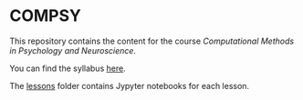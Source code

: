 # COMPSY

This repository contains the content for the course *Computational
Methods in Psychology and Neuroscience*. 

You can find the syllabus [here](syllabus/syllabus.pdf). 

The [lessons](lessons) folder contains Jypyter notebooks for each lesson.
